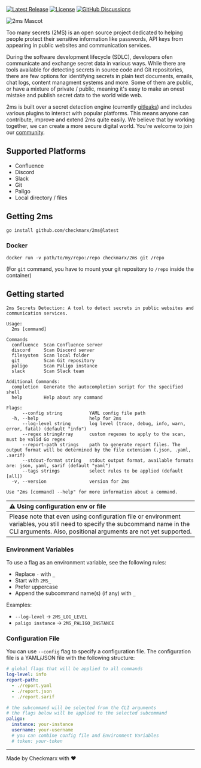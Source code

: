 [![Latest Release](https://img.shields.io/github/v/release/checkmarx/2ms)](https://github.com/checkmarx/2ms/releases)
[![License](https://img.shields.io/badge/License-Apache%202.0-blue.svg)](https://opensource.org/licenses/Apache-2.0)
[![GitHub Discussions](https://img.shields.io/badge/chat-discussions-blue.svg?style=flat-square)](https://github.com/Checkmarx/2ms/discussions)

![2ms Mascot](https://github.com/Checkmarx/2ms/assets/1287098/3a543045-9c6a-4a35-9bf8-f41919e7b03e)

Too many secrets (2MS) is an open source project dedicated to helping people protect their sensitive information like passwords, API keys from appearing in public websites and communication services.

During the software development lifecycle (SDLC), developers ofen communicate and exchange secret data in various ways. While there are tools available for detecting secrets in source code and Git repositories, there are few options for identifying secrets in plain text documents, emails, chat logs, content managment systems and more. Some of them are public, or have a mixture of private / public, meaning it's easy to make an onest mistake and publish secret data to the world wide web.

2ms is built over a secret detection engine (currently [gitleaks](https://github.com/gitleaks/gitleaks)) and includes various plugins to interact with popular platforms. This means anyone can contribute, improve and extend 2ms quite easily. We believe that by working together, we can create a more secure digital world. You're welcome to join our [community](https://github.com/Checkmarx/2ms/discussions).

## Supported Platforms

- Confluence
- Discord
- Slack
- Git
- Paligo
- Local directory / files

## Getting 2ms

```
go install github.com/checkmarx/2ms@latest
```

### Docker

```
docker run -v path/to/my/repo:/repo checkmarx/2ms git /repo
```

(For `git` command, you have to mount your git repository to `/repo` inside the container)

## Getting started

<!-- command-line:start -->

```
2ms Secrets Detection: A tool to detect secrets in public websites and communication services.

Usage:
  2ms [command]

Commands
  confluence  Scan Confluence server
  discord     Scan Discord server
  filesystem  Scan local folder
  git         Scan Git repository
  paligo      Scan Paligo instance
  slack       Scan Slack team

Additional Commands:
  completion  Generate the autocompletion script for the specified shell
  help        Help about any command

Flags:
      --config string          YAML config file path
  -h, --help                   help for 2ms
      --log-level string       log level (trace, debug, info, warn, error, fatal) (default "info")
      --regex stringArray      custom regexes to apply to the scan, must be valid Go regex
      --report-path strings    path to generate report files. The output format will be determined by the file extension (.json, .yaml, .sarif)
      --stdout-format string   stdout output format, available formats are: json, yaml, sarif (default "yaml")
      --tags strings           select rules to be applied (default [all])
  -v, --version                version for 2ms

Use "2ms [command] --help" for more information about a command.
```

<!-- command-line:end -->

| :warning: Using configuration env or file                                                                                                                                                      |
| :--------------------------------------------------------------------------------------------------------------------------------------------------------------------------------------------- |
| Please note that even using configuration file or environment variables, you still need to specify the subcommand name in the CLI arguments. Also, positional arguments are not yet supported. |

### Environment Variables

To use a flag as an environment variable, see the following rules:

- Replace `-` with `_`
- Start with `2MS_`
- Prefer uppercase
- Append the subcommand name(s) (if any) with `_`

Examples:

- `--log-level` -> `2MS_LOG_LEVEL`
- `paligo instance` -> `2MS_PALIGO_INSTANCE`

### Configuration File

You can use `--config` flag to specify a configuration file. The configuration file is a YAML/JSON file with the following structure:

```yaml
# global flags that will be applied to all commands
log-level: info
report-path:
  - ./report.yaml
  - ./report.json
  - ./report.sarif

# the subcommand will be selected from the CLI arguments
# the flags below will be applied to the selected subcommand
paligo:
  instance: your-instance
  username: your-username
  # you can combine config file and Environment Variables
  # token: your-token
```

---

Made by Checkmarx with :heart:
